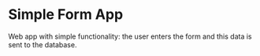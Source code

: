 # Simple Form App

Web app with simple functionality: the user enters the form and this data is sent to the database. 

